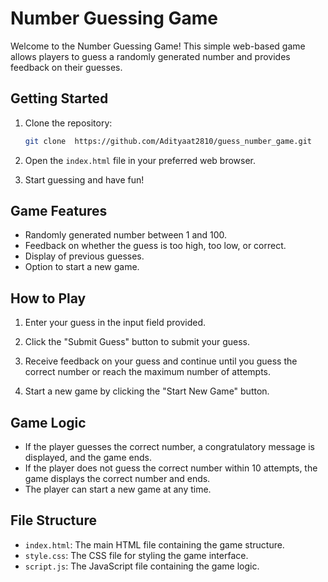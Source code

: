 # Number Guessing Game

Welcome to the Number Guessing Game! This simple web-based game allows players to guess a randomly generated number and provides feedback on their guesses.

## Getting Started

1. Clone the repository:

    ```bash
    git clone  https://github.com/Adityaat2810/guess_number_game.git
    ```

2. Open the `index.html` file in your preferred web browser.

3. Start guessing and have fun!

## Game Features

- Randomly generated number between 1 and 100.
- Feedback on whether the guess is too high, too low, or correct.
- Display of previous guesses.
- Option to start a new game.

## How to Play

1. Enter your guess in the input field provided.

2. Click the "Submit Guess" button to submit your guess.

3. Receive feedback on your guess and continue until you guess the correct number or reach the maximum number of attempts.

4. Start a new game by clicking the "Start New Game" button.

## Game Logic

- If the player guesses the correct number, a congratulatory message is displayed, and the game ends.
- If the player does not guess the correct number within 10 attempts, the game displays the correct number and ends.
- The player can start a new game at any time.

## File Structure

- `index.html`: The main HTML file containing the game structure.
- `style.css`: The CSS file for styling the game interface.
- `script.js`: The JavaScript file containing the game logic.
